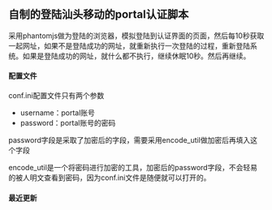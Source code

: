 ## 自制的登陆汕头移动的portal认证脚本

采用phantomjs做为登陆的浏览器，模拟登陆到认证界面的页面，然后每10秒获取一起网址，如果不是登陆成功的网址，就重新执行一次登陆的过程，重新登陆系统。如果是登陆成功的网址，就什么都不执行，继续休眠10秒。然后再继续。

#### 配置文件
conf.ini配置文件只有两个参数
* username：portal账号
* password：portal账号的密码

password字段是采取了加密后的字段，需要采用encode_util做加密后再填入这个字段

encode_util是一个将密码进行加密的工具，加密后的password字段，不会轻易的被人明文查看到密码，因为conf.ini文件是随便就可以打开的。


#### 最近更新
